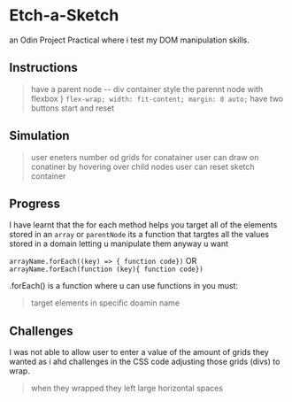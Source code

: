 # Etch-a-Sketch

an Odin Project Practical where i test my DOM manipulation skills.

## Instructions

>have a parent node -- div container
>style the parennt node with flexbox }
>```flex-wrap; width: fit-content; margin: 0 auto;```
>have two buttons start and reset

## Simulation

>user eneters number od grids for conatainer
>user can draw on conatiner by hovering over child nodes
>user can reset sketch container


## Progress

I have learnt that the for each method helps you target all of the elements stored in an ```array``` or ```parentNode``` its a function that targtes all the values stored in a domain letting u manipulate them anyway u want 

```arrayName.forEach((key) => { function code})```
 OR
  ```arrayName.forEach(function (key){ function code})```

  .forEach() is a function where u can use functions in you must:

  >target elements in specific doamin name

  ## Challenges 

I was not able to allow user to enter a value of the amount of grids they wanted as i ahd challenges in  the CSS code adjusting those grids (divs) to wrap.

> when they wrapped they left large horizontal spaces